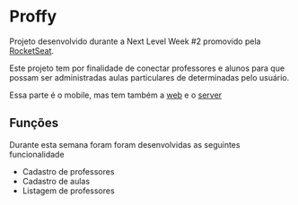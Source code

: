 # Proffy

Projeto desenvolvido durante a Next Level Week #2 promovido pela [RocketSeat](https://rocketseat.com.br/).

Este projeto tem por finalidade de conectar professores e alunos para que possam ser administradas aulas particulares de determinadas pelo usuário.

Essa parte é o mobile, mas tem também a [web](https://github.com/guilhermerds/proffy-web/) e o [server](https://github.com/guilhermerds/proffy-server/)

## Funções

Durante esta semana foram foram desenvolvidas as seguintes funcionalidade

- Cadastro de professores
- Cadastro de aulas
- Listagem de professores
